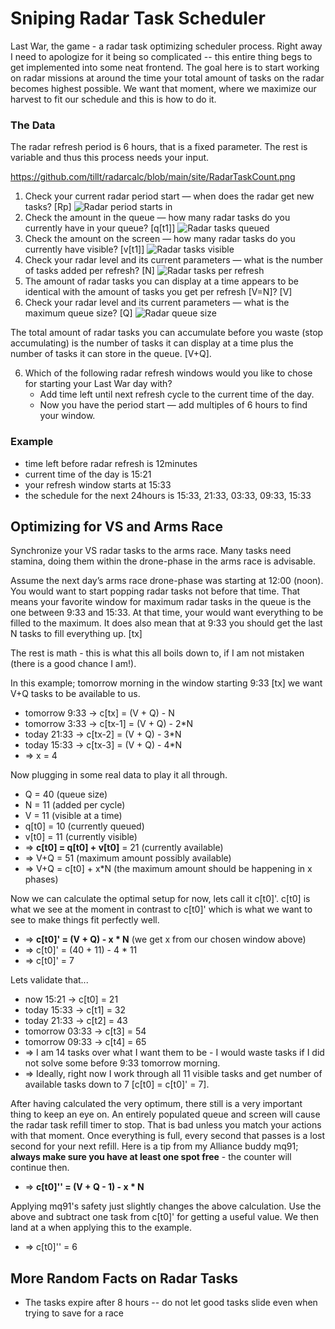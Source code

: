 # Sniping Radar Task Scheduler

Last War, the game - a radar task optimizing scheduler process. Right away I need to apologize for it being so complicated -- this entire thing begs to get implemented into some neat frontend. The goal here is to start working on radar missions at around the time your total amount of tasks on the radar becomes highest possible. We want that moment, where we maximize our harvest to fit our schedule and this is how to do it.

### The Data

The radar refresh period is 6 hours, that is a fixed parameter. The rest is variable and thus this process needs your input.

https://github.com/tillt/radarcalc/blob/main/site/RadarTaskCount.png
1. Check your current radar period start — when does the radar get new tasks? [Rp]
   ![Radar period starts in](https://github.com/tillt/radarcalc/blob/main/site/TimeLeftUntilStart.png)
2. Check the amount in the queue — how many radar tasks do you currently have in your queue? [q[t1]]
   ![Radar tasks queued](https://github.com/tillt/radarcalc/blob/main/site/RadarTaskQueueCount.png)
3. Check the amount on the screen — how many radar tasks do you currently have visible? [v[t1]]
   ![Radar tasks visible](https://github.com/tillt/radarcalc/blob/main/site/RadarTaskVisibleCount.png)
4. Check your radar level and its current parameters — what is the number of tasks added per refresh? [N]
   ![Radar tasks per refresh](https://github.com/tillt/radarcalc/blob/main/site/TasksPerRefresh.png)
5. The amount of radar tasks you can display at a time appears to be identical with the amount of tasks you get per refresh [V=N]? [V]
6. Check your radar level and its current parameters — what is the maximum queue size? [Q]
   ![Radar queue size](https://github.com/tillt/radarcalc/blob/main/site/RadarQueueMax.png)

The total amount of radar tasks you can accumulate before you waste (stop accumulating) is the number of tasks it can display at a time plus the number of tasks it can store in the queue. [V+Q].

6. Which of the following radar refresh windows would you like to chose for starting your Last War day with?
    * Add time left until next refresh cycle to the current time of the day.
    * Now you have the period start — add multiples of 6 hours to find your window.

### Example

* time left before radar refresh is 12minutes
* current time of the day is 15:21
* your refresh window starts at 15:33
* the schedule for the next 24hours is 15:33, 21:33, 03:33, 09:33, 15:33

## Optimizing for VS and Arms Race

Synchronize your VS radar tasks to the arms race. Many tasks need stamina, doing them within the drone-phase in the arms race is advisable.

Assume the next day’s arms race drone-phase was starting at 12:00 (noon). You would want to start popping radar tasks not before that time. That means your favorite window for maximum radar tasks in the queue is the one between 9:33 and 15:33. At that time, your would want everything to be filled to the maximum. It does also mean that at 9:33 you should get the last N tasks to fill everything up. [tx]

The rest is math - this is what this all boils down to, if I am not mistaken (there is a good chance I am!).

In this example; tomorrow morning in the window starting 9:33 [tx] we want V+Q tasks to be available to us.

* tomorrow 9:33 -> c[tx] = (V + Q) - N
* tomorrow 3:33 -> c[tx-1] = (V + Q) - 2*N
* today 21:33   -> c[tx-2] = (V + Q) - 3*N
* today 15:33   -> c[tx-3] = (V + Q) - 4*N
* => x = 4

Now plugging in some real data to play it all through.

* Q = 40 (queue size)
* N = 11 (added per cycle)
* V = 11 (visible at a time)
* q[t0] = 10 (currently queued)
* v[t0] = 11 (currently visible)
* => **c[t0] = q[t0] + v[t0]** = 21 (currently available)
* => V+Q = 51 (maximum amount possibly available)
* => V+Q = c[t0] + x*N (the maximum amount should be happening in x phases)

Now we can calculate the optimal setup for now, lets call it c[t0]'. c[t0] is what we see at the moment in contrast to c[t0]' which is what we want to see to make things fit perfectly well.

* => **c[t0]' = (V + Q) - x * N** (we get x from our chosen window above)
* => c[t0]' = (40 + 11) - 4 * 11
* => c[t0]' = 7

Lets validate that...

* now 15:21 -> c[t0] = 21
* today 15:33 -> c[t1] = 32
* today 21:33 -> c[t2] = 43
* tomorrow 03:33 -> c[t3] = 54
* tomorrow 09:33 -> c[t4] = 65
* => I am 14 tasks over what I want them to be - I would waste tasks if I did not solve some before 9:33 tomorrow morning.
* => Ideally, right now I work through all 11 visible tasks and get number of available tasks down to 7 [c[t0] = c[t0]' = 7].

After having calculated the very optimum, there still is a very important thing to keep an eye on. An entirely populated queue and screen will cause the radar task refill timer to stop. That is bad unless you match your actions with that moment. Once everything is full, every second that passes is a lost second for your next refill. Here is a tip from my Alliance buddy mq91; **always make sure you have at least one spot free** - the counter will continue then.

* => **c[t0]'' = (V + Q - 1) - x * N**

Applying mq91's safety just slightly changes the above calculation. Use the above and subtract one task from c[t0]' for getting a useful value. We then land at a  when applying this to the example.

* => c[t0]'' = 6

## More Random Facts on Radar Tasks

- The tasks expire after 8 hours -- do not let good tasks slide even when trying to save for a race
